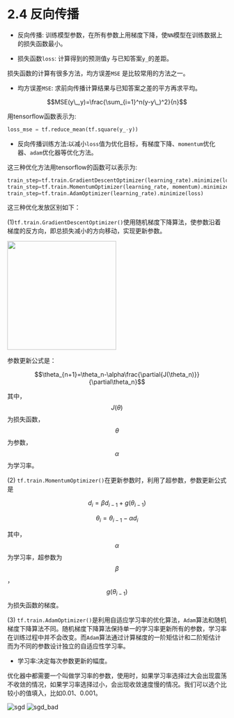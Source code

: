 # 2.4 反向传播

* 反向传播: 训练模型参数，在所有参数上用梯度下降，使`NN`模型在训练数据上的损失函数最小。

* 损失函数`loss`: 计算得到的预测值`y` 与已知答案`y_`的差距。

损失函数的计算有很多方法，均方误差`MSE` 是比较常用的方法之一。

* 均方误差`MSE`: 求前向传播计算结果与已知答案之差的平方再求平均。

$$MSE(y\_,y)=\frac{\sum_{i=1}^n(y-y\_)^2}{n}$$

用tensorflow函数表示为:

```python
loss_mse = tf.reduce_mean(tf.square(y_-y))
```

* 反向传播训练方法:以减小`loss`值为优化目标，有梯度下降、`momentum`优化 器、`adam`优化器等优化方法。

这三种优化方法用tensorflow的函数可以表示为:

```python
train_step=tf.train.GradientDescentOptimizer(learning_rate).minimize(loss) 
train_step=tf.train.MomentumOptimizer(learning_rate, momentum).minimize(loss)
train_step=tf.train.AdamOptimizer(learning_rate).minimize(loss)
```

这三种优化发放区别如下：

(1)`tf.train.GradientDescentOptimizer()`使用随机梯度下降算法，使参数沿着 梯度的反方向，即总损失减小的方向移动，实现更新参数。

<img src="http://ovhbzkbox.bkt.clouddn.com/2018-08-07-15335987490795.jpg" width="250">

参数更新公式是：

$$\theta_{n+1}=\theta_n-\alpha\frac{\partial{J(\theta_n)}}{\partial\theta_n}$$

其中，$$J(\theta)$$为损失函数，$$\theta$$为参数，$$\alpha$$为学习率。

(2) `tf.train.MomentumOptimizer()`在更新参数时，利用了超参数，参数更新公式是

$$d_i=\beta{d_{i-1}}+g(\theta_{i-1})$$

$$\theta_i=\theta_{i-1}-\alpha{d_i}$$

其中，$$\alpha$$为学习率，超参数为$$\beta$$，$$g(\theta_{i-1})$$为损失函数的梯度。

(3) `tf.train.AdamOptimizer()`是利用自适应学习率的优化算法，`Adam`算法和随机梯度下降算法不同。随机梯度下降算法保持单一的学习率更新所有的参数，学习率在训练过程中并不会改变。而`Adam`算法通过计算梯度的一阶矩估计和二阶矩估计而为不同的参数设计独立的自适应性学习率。

* 学习率:决定每次参数更新的幅度。

优化器中都需要一个叫做学习率的参数，使用时，如果学习率选择过大会出现震荡不收敛的情况，如果学习率选择过小，会出现收敛速度慢的情况。我们可以选个比较小的值填入，比如0.01、0.001。

![sgd](http://ovhbzkbox.bkt.clouddn.com/2018-07-26-sgd.gif)
![sgd_bad](http://ovhbzkbox.bkt.clouddn.com/2018-07-26-sgd_bad.gif)

